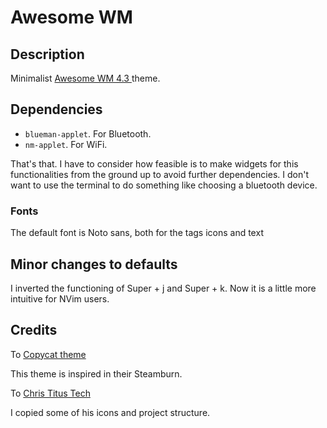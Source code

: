 # Awesome WM
## Description
Minimalist [ Awesome WM 4.3 ](https://awesomewm.org/) theme.

## Dependencies
 - `blueman-applet`. For Bluetooth.
 - `nm-applet`. For WiFi.

That's that. I have to consider how feasible is to make widgets for this functionalities from the ground up to avoid further dependencies.
I don't want to use the terminal to do something like choosing a bluetooth device.

### Fonts

The default font is Noto sans, both for the tags icons and text


## Minor changes to defaults

I inverted the functioning of Super + j and Super + k. Now it is a little more intuitive for NVim users.

## Credits

To [ Copycat theme ]( https://github.com/lcpz/awesome-copycats )

This theme is inspired in their Steamburn.

To [ Chris Titus Tech ](https://github.com/ChrisTitusTech/titus-awesome)

I copied some of his icons and project structure. 
